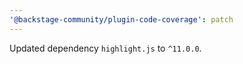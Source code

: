 ```yaml
---
'@backstage-community/plugin-code-coverage': patch
---
```


Updated dependency `highlight.js` to `^11.0.0`.

